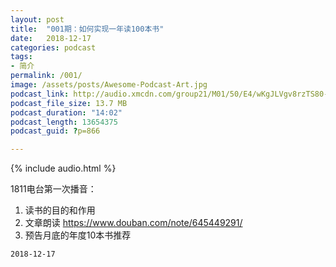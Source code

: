 ```yaml
---
layout: post
title:  "001期：如何实现一年读100本书"
date:   2018-12-17
categories: podcast
tags:
- 简介
permalink: /001/
image: /assets/posts/Awesome-Podcast-Art.jpg
podcast_link: http://audio.xmcdn.com/group21/M01/50/E4/wKgJLVgv8rzTS80-ADCtbriC2aM082.m4a
podcast_file_size: 13.7 MB
podcast_duration: "14:02"
podcast_length: 13654375
podcast_guid: ?p=866

---
```


{% include audio.html %}

1811电台第一次播音：

1. 读书的目的和作用
2. 文章朗读 https://www.douban.com/note/645449291/
3. 预告月底的年度10本书推荐

`2018-12-17`

